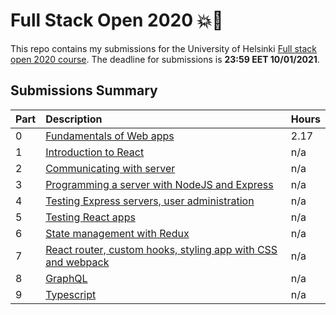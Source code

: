 # Full Stack Open 2020 :boom::rocket:

This repo contains my submissions for the University of Helsinki [Full stack
open 2020 course](https://fullstackopen.com/en/). The deadline for submissions
is **23:59 EET 10/01/2021**.

## Submissions Summary

| Part | Description                                                                                        | Hours |
| :--- | :------------------------------------------------------------------------------------------------- | :---- |
| 0    | [Fundamentals of Web apps](https://fullstackopen.com/en/part0)                                     | 2.17  |
| 1    | [Introduction to React](https://fullstackopen.com/en/part1)                                        | n/a   |
| 2    | [Communicating with server](https://fullstackopen.com/en/part2)                                    | n/a   |
| 3    | [Programming a server with NodeJS and Express](https://fullstackopen.com/en/part3)                 | n/a   |
| 4    | [Testing Express servers, user administration](https://fullstackopen.com/en/part4)                 | n/a   |
| 5    | [Testing React apps](https://fullstackopen.com/en/part5)                                           | n/a   |
| 6    | [State management with Redux](https://fullstackopen.com/en/part6)                                  | n/a   |
| 7    | [React router, custom hooks, styling app with CSS and webpack](https://fullstackopen.com/en/part7) | n/a   |
| 8    | [GraphQL](https://fullstackopen.com/en/part8)                                                      | n/a   |
| 9    | [Typescript](https://fullstackopen.com/en/part9)                                                   | n/a   |
